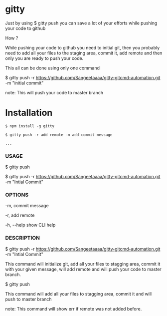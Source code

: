 gitty
=====

Just by using $ gitty push you can save a lot of your efforts while pushing your code to github

How ?

While pushing your code to github you need to initial git, then you probably need to add all your files to the staging area, commit it, add remote and then only you are ready to push your code.


This all can be done using only one command

$ gitty push -r https://github.com/Sangeetaaaa/gitty-gitcmd-automation.git -m "initial commit"

note: This will push your code to master branch


# Installation

<!-- usage -->
```sh-session
$ npm install -g gitty

$ gitty push -r add remote -m add commit message

...
```
<!-- usagestop -->

### USAGE
  $ gitty push

  $ gitty push -r https://github.com/Sangeetaaaa/gitty-gitcmd-automation.git  -m "Intial Commit"

### OPTIONS
  -m,  commit message

  -r,  add remote

  -h, --help         show CLI help

### DESCRIPTION

$ gitty push -r https://github.com/Sangeetaaaa/gitty-gitcmd-automation.git  -m "Intial Commit"

This command will initialize git, add all your files to stagging area, commit it with your given message, will add remote and will push your code to master branch.  


$ gitty push 

This command will add all your files to stagging area, commit it and will push to master branch

note: This command will show err if remote was not added before.

